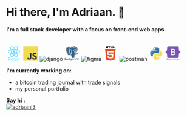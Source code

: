 # Hi there, I'm Adriaan. 👋


#### I'm a full stack developer with a focus on front-end web apps. 

</br>


  <div> <img src="https://raw.githubusercontent.com/devicons/devicon/master/icons/react/react-original-wordmark.svg" alt="react" width="40" height="40"/>
      <img src="https://raw.githubusercontent.com/devicons/devicon/master/icons/javascript/javascript-original.svg" alt="javascript" width="40" height="40"/>   
<img src="https://cdn.worldvectorlogo.com/logos/django.svg" alt="django" width="40" height="40"/> 
         <img src="https://raw.githubusercontent.com/devicons/devicon/master/icons/postgresql/postgresql-original-wordmark.svg" alt="postgresql" width="40" height="40"/>
<img src="https://www.vectorlogo.zone/logos/figma/figma-icon.svg" alt="figma" width="40" height="40"/> 
<img src="https://raw.githubusercontent.com/devicons/devicon/master/icons/html5/html5-original-wordmark.svg" alt="html5" width="40" height="40"/> 
<img src="https://www.vectorlogo.zone/logos/getpostman/getpostman-icon.svg" alt="postman" width="40" height="40"/> 
<img src="https://raw.githubusercontent.com/devicons/devicon/master/icons/python/python-original.svg" alt="python" width="40" height="40"/> 
      <img src="https://raw.githubusercontent.com/devicons/devicon/master/icons/bootstrap/bootstrap-plain-wordmark.svg" alt="bootstrap" width="40" height="40"/>

  </br>

  
**I'm currently working on:**

- a bitcoin trading journal with trade signals
- my personal portfolio 

**Say hi :**  
  <a href="https://twitter.com/adriaanl3" target="blank"><img src="https://img.shields.io/twitter/follow/adriaanl3?logo=twitter&style=for-the-badge" alt="adriaanl3" /></a> 





